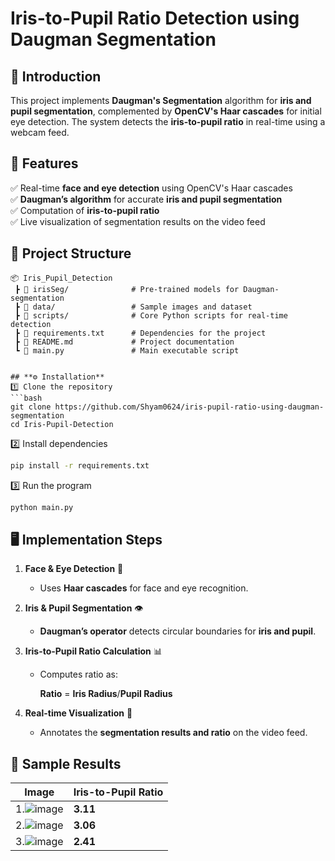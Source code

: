 
# **Iris-to-Pupil Ratio Detection using Daugman Segmentation**  

## **📌 Introduction**  
This project implements **Daugman's Segmentation** algorithm for **iris and pupil segmentation**, complemented by **OpenCV's Haar cascades** for initial eye detection. The system detects the **iris-to-pupil ratio** in real-time using a webcam feed.  

## **📝 Features**  
✅ Real-time **face and eye detection** using OpenCV's Haar cascades  
✅ **Daugman’s algorithm** for accurate **iris and pupil segmentation**  
✅ Computation of **iris-to-pupil ratio**  
✅ Live visualization of segmentation results on the video feed  

## **📂 Project Structure**  
```
📦 Iris_Pupil_Detection
 ┣ 📂 irisSeg/              # Pre-trained models for Daugman-segmentation
 ┣ 📂 data/                 # Sample images and dataset
 ┣ 📂 scripts/              # Core Python scripts for real-time detection
 ┣ 📜 requirements.txt      # Dependencies for the project
 ┣ 📜 README.md             # Project documentation
 ┗ 📜 main.py               # Main executable script


## **⚙️ Installation**  
1️⃣ Clone the repository  
```bash
git clone https://github.com/Shyam0624/iris-pupil-ratio-using-daugman-segmentation
cd Iris-Pupil-Detection
```
2️⃣ Install dependencies  
```bash
pip install -r requirements.txt
```
3️⃣ Run the program  
```bash
python main.py
```

## **🖥️ Implementation Steps**  
1. **Face & Eye Detection** 🧐  
   - Uses **Haar cascades** for face and eye recognition.  

2. **Iris & Pupil Segmentation** 👁️  
   - **Daugman’s operator** detects circular boundaries for **iris and pupil**.  

3. **Iris-to-Pupil Ratio Calculation** 📊  
   - Computes ratio as:  
     
     **Ratio** = **Iris Radius**/**Pupil Radius**
     

4. **Real-time Visualization** 🎥  
   - Annotates the **segmentation results and ratio** on the video feed.  


## **📸 Sample Results**  
| Image | Iris-to-Pupil Ratio |
|-------|---------------------|
| 1.![image](https://github.com/user-attachments/assets/1b3ce288-396c-4218-a6a2-2a6a64ab1b3a) | **3.11** |
| 2.![image](https://github.com/user-attachments/assets/02000de8-4c31-4731-9382-8edc96f14ddc) | **3.06** |
| 3.![image](https://github.com/user-attachments/assets/e0eb304a-4a61-4c5c-b973-9698b07951c8) | **2.41** |
